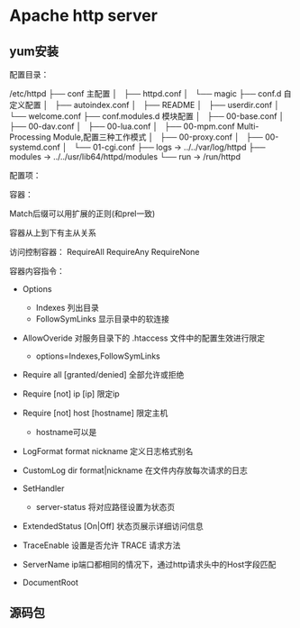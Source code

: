 # Apache http server

## yum安装

配置目录：

/etc/httpd
├── conf                            主配置
│   ├── httpd.conf
│   └── magic
├── conf.d                          自定义配置
│   ├── autoindex.conf
│   ├── README
│   ├── userdir.conf
│   └── welcome.conf
├── conf.modules.d                  模块配置
│   ├── 00-base.conf
│   ├── 00-dav.conf
│   ├── 00-lua.conf
│   ├── 00-mpm.conf                 Multi-Processing Module,配置三种工作模式
│   ├── 00-proxy.conf
│   ├── 00-systemd.conf
│   └── 01-cgi.conf
├── logs -> ../../var/log/httpd
├── modules -> ../../usr/lib64/httpd/modules
└── run -> /run/httpd


配置项： 

容器：

<VirtualHost></VirtualHost>

<Location></Location>
<LocationMatch></LocationMatch>

<Directory></Directory>
<DirectoryMatch></DirectoryMatch>

<Files></Files> 
<FileMatchs></FileMatchs>


Match后缀可以用扩展的正则(和prel一致)

容器从上到下有主从关系










访问控制容器：
RequireAll
RequireAny
RequireNone


容器内容指令：

- Options
  - Indexes     列出目录
  - FollowSymLinks      显示目录中的软连接


- AllowOveride          对服务目录下的 .htaccess 文件中的配置生效进行限定
  - options=Indexes,FollowSymLinks

- Require all [granted/denied]          全部允许或拒绝
- Require [not] ip [ip]                 限定ip
- Require [not] host [hostname]         限定主机
  - hostname可以是

- LogFormat format nickname                定义日志格式别名
- CustomLog dir format|nickname            在文件内存放每次请求的日志


- SetHandler 
  - server-status           将对应路径设置为状态页
- ExtendedStatus [On|Off]   状态页展示详细访问信息


- TraceEnable              设置是否允许 TRACE 请求方法

- ServerName        ip端口都相同的情况下，通过http请求头中的Host字段匹配
- DocumentRoot


## 源码包













